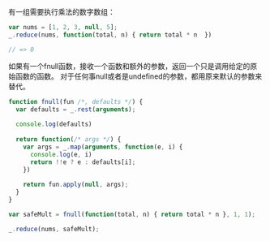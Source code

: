 有一组需要执行乘法的数字数组：

```javascript
var nums = [1, 2, 3, null, 5];
_.reduce(nums, function(total, n) { return total * n  })

// => 0
```

如果有一个fnull函数，接收一个函数和额外的参数，返回一个只是调用给定的原始函数的函数。
对于任何事null或者是undefined的参数，都用原来默认的参数来替代。

```javascript
function fnull(fun /*, defaults */) {
  var defaults = _.rest(arguments);
  
  console.log(defaults)
  
  return function(/* args */) {
    var args = _.map(arguments, function(e, i) {
      console.log(e, i)
      return !!e ? e : defaults[i];
    })
    
    return fun.apply(null, args);
  }
}

var safeMult = fnull(function(total, n) { return total * n }, 1, 1);

_.reduce(nums, safeMult);
```
